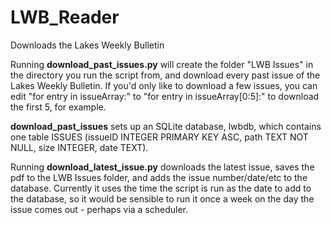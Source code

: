 # LWB_Reader
Downloads the Lakes Weekly Bulletin 

Running **download_past_issues.py** will create the folder "LWB Issues" in the directory you run the script from, and download every past issue of the Lakes Weekly Bulletin. If you'd only like to download a few issues, you can edit "for entry in issueArray:" to "for entry in issueArray[0:5]:" to download the first 5, for example.

**download_past_issues** sets up an SQLite database, lwbdb, which contains one table ISSUES (issueID INTEGER PRIMARY KEY ASC, path TEXT NOT NULL, size INTEGER, date TEXT).

Running  **download_latest_issue.py** downloads the latest issue, saves the pdf to the LWB Issues folder, and adds the issue number/date/etc to the database. 
Currently it uses the time the script is run as the date to add to the database, so it would be sensible to run it once a week on the day the issue comes out - perhaps via a scheduler. 


